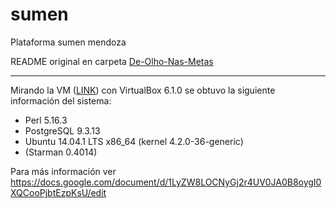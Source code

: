 # sumen
Plataforma sumen mendoza

README original en carpeta [De-Olho-Nas-Metas](https://github.com/rosensteinjavier/sumen/tree/master/De-Olho-Nas-Metas)

---

Mirando la VM ([LINK](https://drive.google.com/drive/folders/10DHfBGxwhleFiXD4zodv627mlDCJKe8v)) con VirtualBox 6.1.0 se obtuvo la siguiente información del sistema:

- Perl 5.16.3 
- PostgreSQL 9.3.13
- Ubuntu 14.04.1 LTS x86_64 (kernel 4.2.0-36-generic)
- (Starman 0.4014)

Para más información ver https://docs.google.com/document/d/1LyZW8LOCNyGj2r4UV0JA0B8oygI0XQCooPjbtEzpKsU/edit
